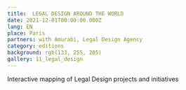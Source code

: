 ```yaml
---
title:  LEGAL DESIGN AROUND THE WORLD
date: 2021-12-01T00:00:00.000Z
lang: EN
place: Paris
partners: with Amurabi, Legal Design Agency
category: editions
background: rgb(133, 255, 205)
gallery: 11_legal_design
---
```

Interactive mapping of Legal Design projects and initiatives 